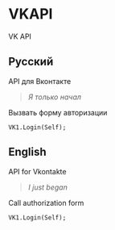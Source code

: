 # VKAPI
 VK API

Русский
-
API для Вконтакте

> *Я только начал*

Вызвать форму авторизации

    VK1.Login(Self);

**English**
-
API for Vkontakte
> *I just began*

Call authorization form

    VK1.Login(Self);

<!--stackedit_data:
eyJoaXN0b3J5IjpbMzQ1MjkyMzUsLTE0NDUxODA3NDFdfQ==
-->